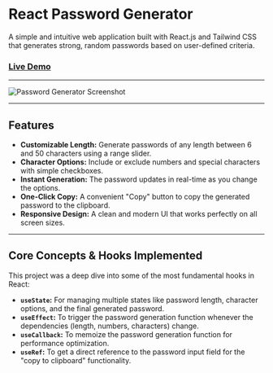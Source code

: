 # React Password Generator

A simple and intuitive web application built with React.js and Tailwind CSS that generates strong, random passwords based on user-defined criteria.

### [Live Demo](https://glittering-cajeta-9814b5.netlify.app/)

---

![Password Generator Screenshot](<img width="1279" height="884" alt="image" src="https://github.com/user-attachments/assets/7378279d-45f7-4844-906b-c43775c5fdd6" />) 

---

## Features

- **Customizable Length:** Generate passwords of any length between 6 and 50 characters using a range slider.
- **Character Options:** Include or exclude numbers and special characters with simple checkboxes.
- **Instant Generation:** The password updates in real-time as you change the options.
- **One-Click Copy:** A convenient "Copy" button to copy the generated password to the clipboard.
- **Responsive Design:** A clean and modern UI that works perfectly on all screen sizes.

---

## Core Concepts & Hooks Implemented

This project was a deep dive into some of the most fundamental hooks in React:

- **`useState`:** For managing multiple states like password length, character options, and the final generated password.
- **`useEffect`:** To trigger the password generation function whenever the dependencies (length, numbers, characters) change.
- **`useCallback`:** To memoize the password generation function for performance optimization.
- **`useRef`:** To get a direct reference to the password input field for the "copy to clipboard" functionality.

